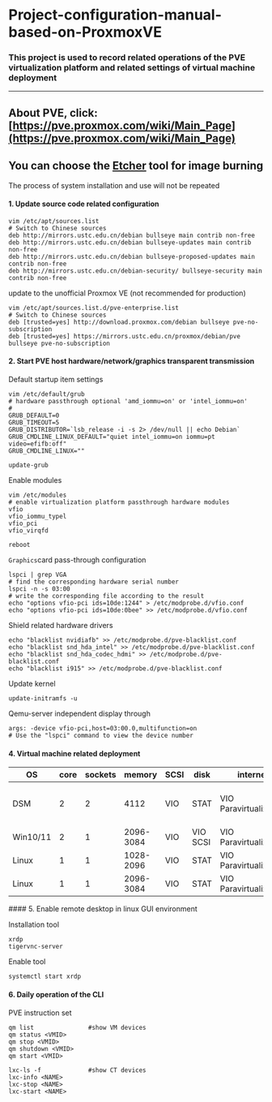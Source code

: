 # Project-configuration-manual-based-on-ProxmoxVE
### This project is used to record related operations of the PVE virtualization platform and related settings of virtual machine deployment
-------------------------------------------------

## About PVE, click: [https://pve.proxmox.com/wiki/Main_Page](https://pve.proxmox.com/wiki/Main_Page)
## You can choose the [Etcher](https://www.balena.io/etcher) tool for image burning

The process of system installation and use will not be repeated

#### 1. Update source code related configuration

    vim /etc/apt/sources.list
    # Switch to Chinese sources
    deb http://mirrors.ustc.edu.cn/debian bullseye main contrib non-free
    deb http://mirrors.ustc.edu.cn/debian bullseye-updates main contrib non-free
    deb http://mirrors.ustc.edu.cn/debian bullseye-proposed-updates main contrib non-free
    deb http://mirrors.ustc.edu.cn/debian-security/ bullseye-security main contrib non-free
update to the unofficial Proxmox VE (not recommended for production)

    vim /etc/apt/sources.list.d/pve-enterprise.list
    # Switch to Chinese sources
    deb [trusted=yes] http://download.proxmox.com/debian bullseye pve-no-subscription
    deb [trusted=yes] https://mirrors.ustc.edu.cn/proxmox/debian/pve bullseye pve-no-subscription
    
#### 2. Start PVE host hardware/network/graphics transparent transmission
Default startup item settings

    vim /etc/default/grub
    # hardware passthrough optional 'amd_iommu=on' or 'intel_iommu=on'
    # 
    GRUB_DEFAULT=0
    GRUB_TIMEOUT=5
    GRUB_DISTRIBUTOR=`lsb_release -i -s 2> /dev/null || echo Debian`
    GRUB_CMDLINE_LINUX_DEFAULT="quiet intel_iommu=on iommu=pt video=efifb:off"
    GRUB_CMDLINE_LINUX=""
    
    update-grub
Enable modules

    vim /etc/modules
    # enable virtualization platform passthrough hardware modules
    vfio
    vfio_iommu_typel
    vfio_pci
    vfio_virqfd
    
    reboot
`Graphics`card pass-through configuration

    lspci | grep VGA
    # find the corresponding hardware serial number
    lspci -n -s 03:00
    # write the corresponding file according to the result
    echo "options vfio-pci ids=10de:1244" > /etc/modprobe.d/vfio.conf
    echo "options vfio-pci ids=10de:0bee" >> /etc/modprobe.d/vfio.conf
Shield related hardware drivers

    echo "blacklist nvidiafb" >> /etc/modprobe.d/pve-blacklist.conf
    echo "blacklist snd_hda_intel" >> /etc/modprobe.d/pve-blacklist.conf
    echo "blacklist snd_hda_codec_hdmi" >> /etc/modprobe.d/pve-blacklist.conf
    echo "blacklist i915" >> /etc/modprobe.d/pve-blacklist.conf
Update kernel

    update-initramfs -u
Qemu-server independent display through

    args: -device vfio-pci,host=03:00.0,multifunction=on
    # Use the "lspci" command to view the device number
#### 4. Virtual machine related deployment

<div align="center">

| OS  | core| sockets| memory| SCSI| disk| internet| model| BIOS| others|
| ---------- | -----------| -----------| -----------| -----------| -----------| -----------| -----------| -----------| -----------|
| DSM   | 2   | 2   | 4112   | VIO   | STAT   | VIO<br> Paravirtualization   | q35   | OVMF   | CD/DVD delete<br> HDD delete    |
| Win10/11   | 2   | 1   | 2096-3084   | VIO   | VIO<br> SCSI   | VIO<br> Paravirtualization   | default   | default   | GUI    |
| Linux   | 1   | 1   | 1028-2096   | VIO   | STAT   | VIO<br> Paravirtualization   | default   | default   | CLI    |
| Linux   | 1   | 1   | 2096-3084   | VIO   | STAT   | VIO<br> Paravirtualization   | default   | default   | GUI    |

</div>
#### 5. Enable remote desktop in linux GUI environment

Installation tool

    xrdp
    tigervnc-server
Enable tool

    systemctl start xrdp
#### 6. Daily operation of the CLI

PVE instruction set

    qm list               #show VM devices
    qm status <VMID>
    qm stop <VMID>
    qm shutdown <VMID>
    qm start <VMID>
    
    lxc-ls -f             #show CT devices
    lxc-info <NAME>
    lxc-stop <NAME>
    lxc-start <NAME>

